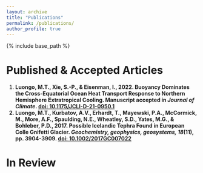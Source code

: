 ```yaml
---
layout: archive
title: "Publications"
permalink: /publications/
author_profile: true
---
```


{% include base_path %}

Published & Accepted Articles
======
1. <b>Luongo, M.T., Xie, S.-P., & Eisenman, I., 2022. Buoyancy Dominates the Cross-Equatorial Ocean Heat Transport Response to Northern Hemisphere Extratropical Cooling. Manuscript accepted in <em>Journal of Climate</em>. [doi: 10.1175/JCLI-D-21-0950.1](https://doi.org/10.1175/JCLI-D-21-0950.1)
2. <b>Luongo, M.T.</b>, Kurbatov, A.V., Erhardt, T., Mayewski, P.A., McCormick, M., More, A.F., Spaulding, N.E., Wheatley, S.D., Yates, M.G., & Bohleber, P.D., 2017. Possible Icelandic Tephra Found in European Colle Gnifetti Glacier. <em>Geochemistry, geophysics, geosystems, 18</em>(11), pp. 3904-3909. [doi: 10.1002/2017GC007022](https://agupubs.onlinelibrary.wiley.com/doi/full/10.1002/2017GC007022}{https://doi.org/10.1002/2017GC007022)
  
In Review
====== 

